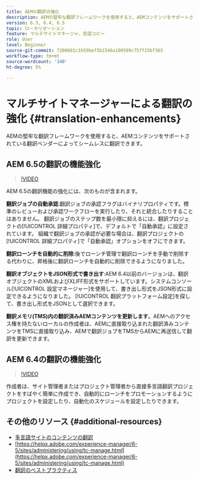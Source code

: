 ```yaml
---
title: AEMの翻訳の強化
description: AEMの堅牢な翻訳フレームワークを使用すると、AEMコンテンツをサポートされている翻訳ベンダーによってシームレスに翻訳できます。 最新の機能強化について説明します。
version: 6.3, 6.4, 6.5
topic: ローカリゼーション
feature: マルチサイトマネージャ、言語コピー
role: User
level: Beginner
source-git-commit: 7200601c1b59bef5b1546a100589c757f25bf365
workflow-type: tm+mt
source-wordcount: '340'
ht-degree: 5%

---
```



# マルチサイトマネージャーによる翻訳の強化 {#translation-enhancements}

AEMの堅牢な翻訳フレームワークを使用すると、AEMコンテンツをサポートされている翻訳ベンダーによってシームレスに翻訳できます。

## AEM 6.5の翻訳の機能強化

>[!VIDEO](https://video.tv.adobe.com/v/27405?quality=9&learn=on)

AEM 6.5の翻訳機能の強化には、次のものが含まれます。

**翻訳ジョブの自動承認**:翻訳ジョブの承認フラグはバイナリプロパティです。標準のレビューおよび承認ワークフローを実行したり、それと統合したりすることはありません。 翻訳ジョブのステップ数を最小限に抑えるには、翻訳プロジェクトの[!UICONTROL 詳細プロパティ]で、デフォルトで「自動承認」に設定されています。 組織で翻訳ジョブの承認が必要な場合は、翻訳プロジェクトの[!UICONTROL 詳細プロパティ]で「自動承認」オプションをオフにできます。

**翻訳ローンチを自動的に削除**:後でローンチ管理で翻訳ローンチを手動で削除する代わりに、昇格後に翻訳ローンチを自動的に削除できるようになりました。

**翻訳オブジェクトをJSON形式で書き出す**:AEM 6.4以前のバージョンは、翻訳オブジェクトのXMLおよびXLIFF形式をサポートしています。システムコンソール[!UICONTROL 設定マネージャー]を使用して、書き出し形式をJSON形式に設定できるようになりました。 [!UICONTROL 翻訳プラットフォーム設定]を探して、書き出し形式をJSONとして選択できます。

**翻訳メモリ(TMS)内の翻訳済みAEMコンテンツを更新します**。AEMへのアクセス権を持たないローカルの作成者は、AEMに直接取り込まれた翻訳済みコンテンツをTMSに直接取り込み、AEMで翻訳ジョブをTMSからAEMに再送信して翻訳を更新できます。

## AEM 6.4の翻訳の機能強化

>[!VIDEO](https://video.tv.adobe.com/v/21309?quality=9&learn=on)

作成者は、サイト管理者またはプロジェクト管理者から直接多言語翻訳プロジェクトをすばやく簡単に作成でき、自動的にローンチをプロモーションするようにプロジェクトを設定したり、自動化のスケジュールを設定したりできます。

## その他のリソース {#additional-resources}

* [多言語サイトのコンテンツの翻訳](https://helpx.adobe.com/jp/experience-manager/6-5/sites/administering/using/translation.html)
* [https://helpx.adobe.com/experience-manager/6-5/sites/administering/using/tc-manage.html](https://helpx.adobe.com/experience-manager/6-5/sites/administering/using/tc-manage.html)
* [翻訳のベストプラクティス](https://helpx.adobe.com/experience-manager/6-5/sites/administering/using/tc-bp.html)